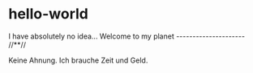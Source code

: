 # hello-world
I have absolutely no idea...
Welcome to my planet
*---------------------*
//**//

Keine Ahnung. Ich brauche Zeit und Geld.
